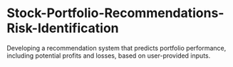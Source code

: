 # Stock-Portfolio-Recommendations-Risk-Identification
Developing a recommendation system that predicts portfolio performance, including potential profits and losses, based on user-provided inputs.
